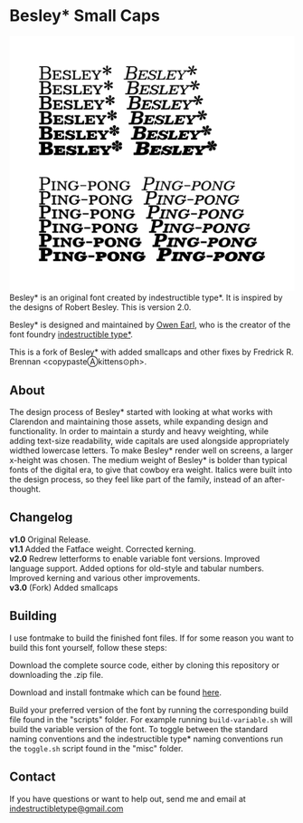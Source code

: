 Besley\* Small Caps
========

![Besley\* Picture](https://raw.githubusercontent.com/ctrlcctrlv/Besley-Small-Caps/master/assets/besley.png)
Besley\* is an original font created by indestructible type\*. It is inspired by 
the designs of Robert Besley. This is version 2.0.

Besley\* is designed and maintained by [Owen Earl](https://plus.google.com/103790404905174393616), who is the creator of the font foundry [indestructible type\*](http://indestructible-type.github.io).

This is a fork of Besley\* with added smallcaps and other fixes by Fredrick R. Brennan \<copypasteⒶkittens⊙ph\>.

About
-----
The design process of Besley\* started with looking at what works with 
Clarendon and maintaining those assets, while expanding design and 
functionality. In order to maintain a sturdy and heavy weighting, while adding 
text-size readability, wide capitals are used alongside appropriately widthed 
lowercase letters. To make Besley\* render well on screens, a larger x-height 
was chosen. The medium weight of Besley\* is bolder than typical fonts of the 
digital era, to give that cowboy era weight. Italics were built into the 
design process, so they feel like part of the family, instead of an 
after-thought. 

Changelog
---------
<b>v1.0</b>
Original Release.<br>
<b>v1.1</b>
Added the Fatface weight. Corrected kerning.<br>
<b>v2.0</b>
Redrew letterforms to enable variable font versions. Improved language support. Added options for old-style and tabular numbers. Improved kerning and various other improvements.<br>
<b>v3.0</b>
(Fork) Added smallcaps<br>

Building
--------
I use fontmake to build the finished font files. If for some reason you want to build this font yourself, follow these steps:

Download the complete source code, either by cloning this repository or downloading the .zip file.

Download and install fontmake which can be found [here](https://github.com/googlei18n/fontmake).

Build your preferred version of the font by running the corresponding build file found in the "scripts" folder. For example running  `build-variable.sh` will build the variable version of the font. To toggle between the standard naming conventions and the indestructible type* naming conventions run the `toggle.sh` script found in the "misc" folder.

Contact
-------
If you have questions or want to help out, send me and email at indestructibletype@gmail.com
